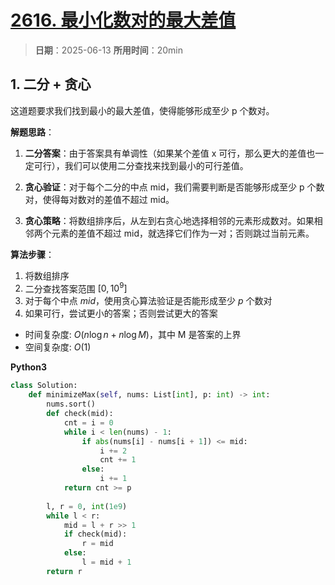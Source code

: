# [2616. 最小化数对的最大差值](https://leetcode.cn/problems/minimize-the-maximum-difference-of-pairs/description/)

> **日期**：2025-06-13
> **所用时间**：20min

## 1. 二分 + 贪心

这道题要求我们找到最小的最大差值，使得能够形成至少 p 个数对。

**解题思路**：
1. **二分答案**：由于答案具有单调性（如果某个差值 x 可行，那么更大的差值也一定可行），我们可以使用二分查找来找到最小的可行差值。

2. **贪心验证**：对于每个二分的中点 mid，我们需要判断是否能够形成至少 p 个数对，使得每对数对的差值不超过 mid。

3. **贪心策略**：将数组排序后，从左到右贪心地选择相邻的元素形成数对。如果相邻两个元素的差值不超过 mid，就选择它们作为一对；否则跳过当前元素。

**算法步骤**：
1. 将数组排序
2. 二分查找答案范围 $[0, 10^9]$
3. 对于每个中点 $mid$，使用贪心算法验证是否能形成至少 $p$ 个数对
4. 如果可行，尝试更小的答案；否则尝试更大的答案

- 时间复杂度: $O(n \log n + n \log M)$，其中 M 是答案的上界
- 空间复杂度: $O(1)$

**Python3**

```python
class Solution:
    def minimizeMax(self, nums: List[int], p: int) -> int:
        nums.sort()
        def check(mid):
            cnt = i = 0
            while i < len(nums) - 1:
                if abs(nums[i] - nums[i + 1]) <= mid:
                    i += 2
                    cnt += 1
                else:
                    i += 1
            return cnt >= p
        
        l, r = 0, int(1e9)
        while l < r:
            mid = l + r >> 1
            if check(mid):
                r = mid
            else:
                l = mid + 1
        return r
```